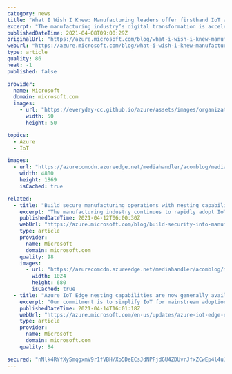 ```yaml
---
category: news
title: "What I Wish I Knew: Manufacturing leaders offer firsthand IoT adoption advice"
excerpt: "The manufacturing industry’s digital transformation is accelerating as companies increase their use of Internet of Things (IoT) technology to improve efficiency and address common factory challenges. "
publishedDateTime: 2021-04-08T09:00:29Z
originalUrl: "https://azure.microsoft.com/blog/what-i-wish-i-knew-manufacturing-leaders-offer-firsthand-iot-adoption-advice/"
webUrl: "https://azure.microsoft.com/blog/what-i-wish-i-knew-manufacturing-leaders-offer-firsthand-iot-adoption-advice/"
type: article
quality: 86
heat: -1
published: false

provider:
  name: Microsoft
  domain: microsoft.com
  images:
    - url: "https://everyday-cc.github.io/azure/assets/images/organizations/microsoft.com-50x50.jpg"
      width: 50
      height: 50

topics:
  - Azure
  - IoT

images:
  - url: "https://azurecomcdn.azureedge.net/mediahandler/acomblog/media/Default/blog/3e1e4ca7-92ca-4a83-8474-29c0198ee8bc.png"
    width: 4800
    height: 1869
    isCached: true

related:
  - title: "Build secure manufacturing operations with nesting capabilities for Azure IoT Edge"
    excerpt: "The manufacturing industry continues to rapidly adopt IoT technology to optimize productivity, gain efficiencies, increase uptime, and meet sustainability goals. "
    publishedDateTime: 2021-04-12T06:00:30Z
    webUrl: "https://azure.microsoft.com/blog/build-security-into-manufacturing-operations-with-nesting-capabilities-for-azure-iot-edge/"
    type: article
    provider:
      name: Microsoft
      domain: microsoft.com
    quality: 98
    images:
      - url: "https://azurecomcdn.azureedge.net/mediahandler/acomblog/media/Default/blog/f325d094-7d44-408a-92c2-1bf808ce2f54.png"
        width: 1024
        height: 680
        isCached: true
  - title: "Azure IoT Edge nesting capabilities are now generally available"
    excerpt: "Our commitment is to simplify IoT for mainstream adoption. As such, we are announcing general availability of nesting capabilities for Azure IoT Edge for industrials to connect their equipment to the cloud through multiple network layers as recommended by the ANSI/ISA-95 standard."
    publishedDateTime: 2021-04-14T16:01:18Z
    webUrl: "https://azure.microsoft.com/en-us/updates/azure-iot-edge-nesting-capabilities-are-now-generally-available/"
    type: article
    provider:
      name: Microsoft
      domain: microsoft.com
    quality: 84

secured: "nNlk4RYfXySmqgxmV9r1fVBH/Xo5DeECsJdNPFjdGU4ZDUvrJfxZCwEp4l4uJ35zabUgv/pg10IGAqLuQqJs46iENgk9HAe8goh88kJIslQrydZr56GgTWKB4qGIxPpG4mwF/842nLzk/c9vs4D0pkRqpwLLKjMP8w/ywI4nxdwLT4SdzgJtuf+v6AXnK30w+b9YpNbc0YfQBfsKoF+thTKxY4qxOpsCW9w0SWdzB27uYZeUHeirkrA9Ie6C7+MtVC9ZMq0sRKmcI3Ma25S4Ry5IGsDCov/PW3i+k0DsBbsfY01duj+b0zE/wDKu1EN9GuMvnKaLuPKkTwrmY+E/DUaVRarWiuk/RUP0cIlx9Ms=;lO7UdvMJzRQATv8vSWf0sA=="
---
```


